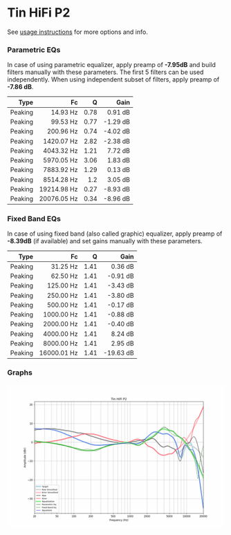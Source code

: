 # Tin HiFi P2
See [usage instructions](https://github.com/jaakkopasanen/AutoEq#usage) for more options and info.

### Parametric EQs
In case of using parametric equalizer, apply preamp of **-7.95dB** and build filters manually
with these parameters. The first 5 filters can be used independently.
When using independent subset of filters, apply preamp of **-7.86 dB**.

| Type    | Fc          |    Q | Gain     |
|--------:|------------:|-----:|---------:|
| Peaking | 14.93 Hz    | 0.78 | 0.91 dB  |
| Peaking | 99.53 Hz    | 0.77 | -1.29 dB |
| Peaking | 200.96 Hz   | 0.74 | -4.02 dB |
| Peaking | 1420.07 Hz  | 2.82 | -2.38 dB |
| Peaking | 4043.32 Hz  | 1.21 | 7.72 dB  |
| Peaking | 5970.05 Hz  | 3.06 | 1.83 dB  |
| Peaking | 7883.92 Hz  | 1.29 | 0.13 dB  |
| Peaking | 8514.28 Hz  | 1.2  | 3.05 dB  |
| Peaking | 19214.98 Hz | 0.27 | -8.93 dB |
| Peaking | 20076.05 Hz | 0.34 | -8.96 dB |

### Fixed Band EQs
In case of using fixed band (also called graphic) equalizer, apply preamp of **-8.39dB**
(if available) and set gains manually with these parameters.

| Type    | Fc          |    Q | Gain      |
|--------:|------------:|-----:|----------:|
| Peaking | 31.25 Hz    | 1.41 | 0.36 dB   |
| Peaking | 62.50 Hz    | 1.41 | -0.91 dB  |
| Peaking | 125.00 Hz   | 1.41 | -3.43 dB  |
| Peaking | 250.00 Hz   | 1.41 | -3.80 dB  |
| Peaking | 500.00 Hz   | 1.41 | -0.17 dB  |
| Peaking | 1000.00 Hz  | 1.41 | -0.88 dB  |
| Peaking | 2000.00 Hz  | 1.41 | -0.40 dB  |
| Peaking | 4000.00 Hz  | 1.41 | 8.24 dB   |
| Peaking | 8000.00 Hz  | 1.41 | 2.95 dB   |
| Peaking | 16000.01 Hz | 1.41 | -19.63 dB |

### Graphs
![](./Tin%20HiFi%20P2.png)
